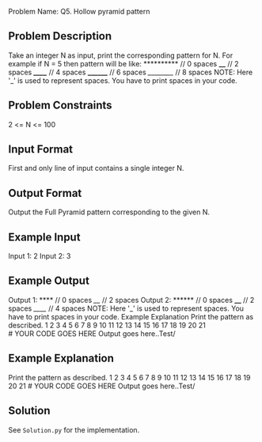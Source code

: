 Problem Name: Q5. Hollow pyramid pattern

## Problem Description

Take an integer N as input, print the corresponding pattern for N.
For example if N = 5 then pattern will be like:
********** // 0 spaces
****__**** // 2 spaces
***____*** // 4 spaces
**______** // 6 spaces
*________* // 8 spaces
NOTE: Here '_' is used to represent spaces. You have to print spaces in your code.

## Problem Constraints

2 <= N <= 100

## Input Format

First and only line of input contains a single integer N.

## Output Format

Output the Full Pyramid pattern corresponding to the given N.

## Example Input

Input 1:
2
Input 2:
3

## Example Output

Output 1:
**** // 0 spaces
*__* // 2 spaces
Output 2:
****** // 0 spaces
**__** // 2 spaces
*____* // 4 spaces
NOTE: Here '_' is used to represent spaces. You have to print spaces in your code.
Example Explanation
Print the pattern as described.
1
2
3
4
5
6
7
8
9
10
11
12
13
14
15
16
17
18
19
20
21
# YOUR CODE GOES HERE
Output goes here..Test/

## Example Explanation

Print the pattern as described.
1
2
3
4
5
6
7
8
9
10
11
12
13
14
15
16
17
18
19
20
21
# YOUR CODE GOES HERE
Output goes here..Test/

## Solution

See `Solution.py` for the implementation.